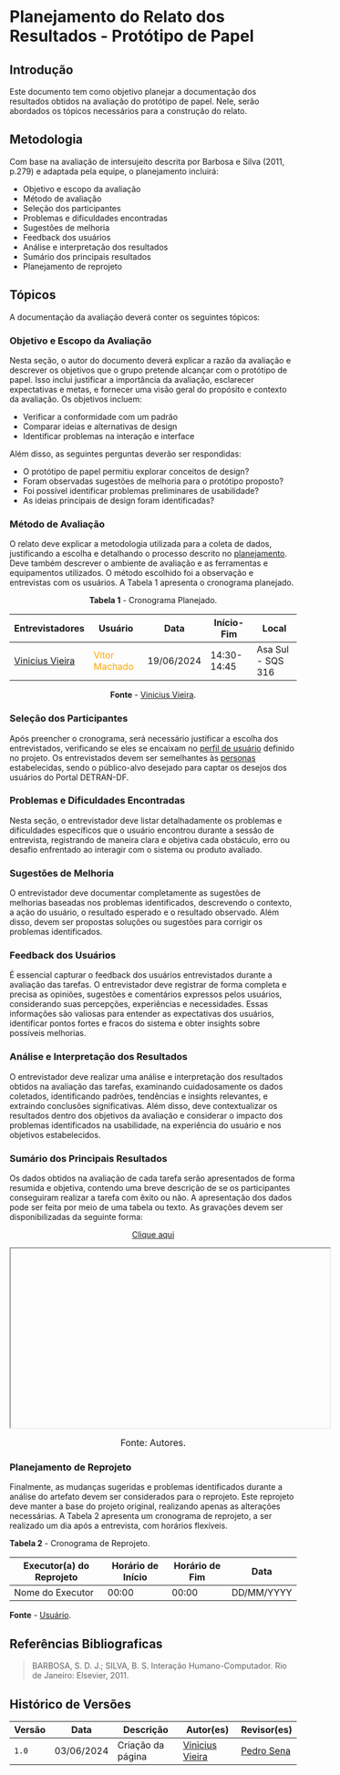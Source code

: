 # Planejamento do Relato dos Resultados - Protótipo de Papel

## Introdução

Este documento tem como objetivo planejar a documentação dos resultados obtidos na avaliação do protótipo de papel. Nele, serão abordados os tópicos necessários para a construção do relato.

## Metodologia

Com base na avaliação de intersujeito descrita por Barbosa e Silva (2011, p.279) e adaptada pela equipe, o planejamento incluirá:

* Objetivo e escopo da avaliação
* Método de avaliação
* Seleção dos participantes
* Problemas e dificuldades encontradas
* Sugestões de melhoria
* Feedback dos usuários
* Análise e interpretação dos resultados
* Sumário dos principais resultados
* Planejamento de reprojeto

## Tópicos

A documentação da avaliação deverá conter os seguintes tópicos:

### Objetivo e Escopo da Avaliação

Nesta seção, o autor do documento deverá explicar a razão da avaliação e descrever os objetivos que o grupo pretende alcançar com o protótipo de papel. Isso inclui justificar a importância da avaliação, esclarecer expectativas e metas, e fornecer uma visão geral do propósito e contexto da avaliação. Os objetivos incluem:

- Verificar a conformidade com um padrão
- Comparar ideias e alternativas de design
- Identificar problemas na interação e interface

Além disso, as seguintes perguntas deverão ser respondidas:

- O protótipo de papel permitiu explorar conceitos de design?
- Foram observadas sugestões de melhoria para o protótipo proposto?
- Foi possível identificar problemas preliminares de usabilidade?
- As ideias principais de design foram identificadas?

### Método de Avaliação

O relato deve explicar a metodologia utilizada para a coleta de dados, justificando a escolha e detalhando o processo descrito no [planejamento](./planejamento-avaliacao-pp). Deve também descrever o ambiente de avaliação e as ferramentas e equipamentos utilizados. O método escolhido foi a observação e entrevistas com os usuários. A Tabela 1 apresenta o cronograma planejado.

<center>

**Tabela 1** - Cronograma Planejado.

| Entrevistadores                                        | Usuário                                            | Data       | Início-Fim  | Local             |
| ------------------------------------------------------ | -------------------------------------------------- | ---------- | ----------- | ----------------- |
| [Vinicius Vieira](https://github.com/viniciusvieira00) | <span style = "color: orange">Vitor Machado</span> | 19/06/2024 | 14:30-14:45 | Asa Sul - SQS 316 |

**Fonte** - [Vinicius Vieira](https://github.com/viniciusvieira00).

</center>

### Seleção dos Participantes 

Após preencher o cronograma, será necessário justificar a escolha dos entrevistados, verificando se eles se encaixam no [perfil de usuário](https://interacao-humano-computador.github.io/2024.1-DETRANDF/analise-requisitos/usuario/) definido no projeto. Os entrevistados devem ser semelhantes às [personas](https://interacao-humano-computador.github.io/2024.1-DETRANDF/analise-requisitos/personas/) estabelecidas, sendo o público-alvo desejado para captar os desejos dos usuários do Portal DETRAN-DF.

### Problemas e Dificuldades Encontradas

Nesta seção, o entrevistador deve listar detalhadamente os problemas e dificuldades específicos que o usuário encontrou durante a sessão de entrevista, registrando de maneira clara e objetiva cada obstáculo, erro ou desafio enfrentado ao interagir com o sistema ou produto avaliado.

### Sugestões de Melhoria 

O entrevistador deve documentar completamente as sugestões de melhorias baseadas nos problemas identificados, descrevendo o contexto, a ação do usuário, o resultado esperado e o resultado observado. Além disso, devem ser propostas soluções ou sugestões para corrigir os problemas identificados.

### Feedback dos Usuários

É essencial capturar o feedback dos usuários entrevistados durante a avaliação das tarefas. O entrevistador deve registrar de forma completa e precisa as opiniões, sugestões e comentários expressos pelos usuários, considerando suas percepções, experiências e necessidades. Essas informações são valiosas para entender as expectativas dos usuários, identificar pontos fortes e fracos do sistema e obter insights sobre possíveis melhorias.

### Análise e Interpretação dos Resultados

O entrevistador deve realizar uma análise e interpretação dos resultados obtidos na avaliação das tarefas, examinando cuidadosamente os dados coletados, identificando padrões, tendências e insights relevantes, e extraindo conclusões significativas. Além disso, deve contextualizar os resultados dentro dos objetivos da avaliação e considerar o impacto dos problemas identificados na usabilidade, na experiência do usuário e nos objetivos estabelecidos.

### Sumário dos Principais Resultados

Os dados obtidos na avaliação de cada tarefa serão apresentados de forma resumida e objetiva, contendo uma breve descrição de se os participantes conseguiram realizar a tarefa com êxito ou não. A apresentação dos dados pode ser feita por meio de uma tabela ou texto. As gravações devem ser disponibilizadas da seguinte forma:

<p style="text-align: center"><a href="" target="blanket">Clique aqui</a></p>

<p style="text-align: center"><iframe width="560" height="315" src=""></iframe></p>

<font size="3"><p style="text-align: center">Fonte: Autores.</p></font>

### Planejamento de Reprojeto

Finalmente, as mudanças sugeridas e problemas identificados durante a análise do artefato devem ser considerados para o reprojeto. Este reprojeto deve manter a base do projeto original, realizando apenas as alterações necessárias. A Tabela 2 apresenta um cronograma de reprojeto, a ser realizado um dia após a entrevista, com horários flexíveis.

**Tabela 2** - Cronograma de Reprojeto.

| Executor(a) do Reprojeto | Horário de Início | Horário de Fim | Data       |
| ------------------------ | ----------------- | -------------- | ---------- |
| Nome do Executor         | 00:00             | 00:00          | DD/MM/YYYY |

**Fonte** - [Usuário](https://github.com/).

## Referências Bibliograficas

> BARBOSA, S. D. J.; SILVA, B. S. Interação Humano-Computador. Rio de Janeiro: Elsevier, 2011.

## Histórico de Versões

| Versão | Data       | Descrição         | Autor(es)                                              | Revisor(es) |
| ------ | ---------- | ----------------- | ------------------------------------------------------ | ----------- |
| `1.0`  | 03/06/2024 | Criação da página | [Vinicius Vieira](https://github.com/viniciusvieira00) | [Pedro Sena](https://github.com/pedroyen21)|